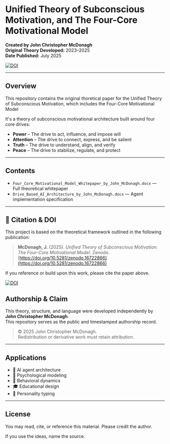 # Unified Theory of Subconscious Motivation, and The Four-Core Motivational Model

**Created by John Christopher McDonagh**  
**Original Theory Developed:** 2023–2025  
**Date Published:** July 2025

[![DOI](https://zenodo.org/badge/DOI/10.5281/zenodo.16722866.svg)](https://doi.org/10.5281/zenodo.16722866)



---

## Overview

This repository contains the original thoretical paper for the Unified Theory of Subconscious Motivation, which includes the Four-Core Motivational Model 

It's a theory of subconscious motivational architecture built around four core drives:

- **Power** – The drive to act, influence, and impose will
- **Attention** – The drive to connect, express, and be salient
- **Truth** – The drive to understand, align, and verify
- **Peace** – The drive to stabilize, regulate, and protect

---

## Contents

- `Four_Core_Motivational_Model_Whitepaper_by_John_McDonagh.docx` — Full theoretical whitepaper
- `Drive_Based_AI_Architecture_by_John_McDonagh.docx` — Agent implementation specification

---


## 📄 Citation & DOI

This project is based on the theoretical framework outlined in the following publication:

> **McDonagh, J.** (2025). *Unified Theory of Subconscious Motivation: The Four-Core Motivational Model*. Zenodo. [https://doi.org/10.5281/zenodo.16722866](https://doi.org/10.5281/zenodo.16722866)

If you reference or build upon this work, please cite the paper above.

[![DOI](https://zenodo.org/badge/DOI/10.5281/zenodo.16722866.svg)](https://doi.org/10.5281/zenodo.16722866)







## Authorship & Claim

This theory, structure, and language were developed independently by **John Christopher McDonagh**.  
This repository serves as the public and timestamped authorship record.

> © 2025 John Christopher McDonagh.  
> Redistribution or derivative work must retain attribution.

---

## Applications

- 🤖 AI agent architecture
- 🧠 Psychological modeling
- 🧬 Behavioral dynamics
- 🎓 Educational design
- 🧭 Personality typing

---

## License

You may read, cite, or reference this material. Please credit the author.

If you use the ideas, name the source.
